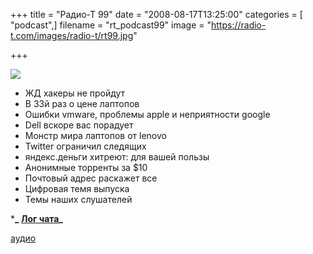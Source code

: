 +++
title = "Радио-Т 99"
date = "2008-08-17T13:25:00"
categories = [ "podcast",]
filename = "rt_podcast99"
image = "https://radio-t.com/images/radio-t/rt99.jpg"

+++

![](https://radio-t.com/images/radio-t/rt99.jpg)

- ЖД хакеры не пройдут
- В 33й раз о цене лаптопов
- Ошибки vmware, проблемы apple и неприятности google
- Dell вскоре вас порадует
- Монстр мира лаптопов от lenovo
- Twitter ограничил следящих
- яндекс.деньги хитреют: для вашей пользы
- Анонимные торренты за $10
- Почтовый адрес раскажет все
- Цифровая темя выпуска
- Темы наших слушателей

***_ [Лог чата](http://chat.radio-t.com/logs/radio-t-99.html)_**

[аудио](http://cdn.radio-t.com/rt_podcast99.mp3)
<audio src="http://cdn.radio-t.com/rt_podcast99.mp3" preload="none"></audio>